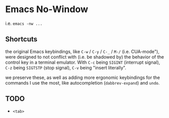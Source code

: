 # Emacs No-Window

i.e. `emacs -nw ...`

## Shortcuts

the original Emacs keybindings, like `C-w` / `C-y` / `C-_` / `M-/` (i.e. CUA-mode"), were designed to not conflict with (i.e. be shadowed by) the behavior of the control key in a terminal emulator. With `C-c` being `SIGINT` (interrupt signal), `C-z` being `SIGTSTP` (stop signal), `C-v` being "insert literally".

we preserve these, as well as adding more ergonomic keybindings for the commands I use the most, like autocompletion (`dabbrev-expand`) and `undo`.

## TODO

- `<tab>`

